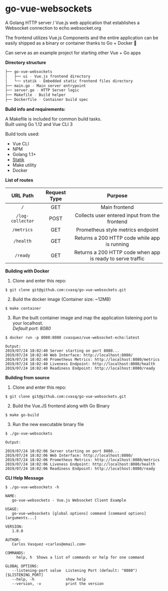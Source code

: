 # go-vue-websockets

A Golang HTTP server / Vue.js web application that establishes a Websocket connection to echo.websocket.org  

The frontend utilizes Vue.js Components and the entire application can be easily shipped as a binary or container thanks to Go + Docker :whale2:

Can serve as an example project for starting other Vue + Go apps

**Directory structure**
```bash
├── go-vue-websockets
│   ├── ui - Vue.js frontend directory
│   └── statik - Embedded static frontend files directory
├── main.go - Main server entrypoint
├── server.go - HTTP Server logic
├── Makefile - Build helper
├── Dockerfile - Container build spec
```

**Build info and requirements:**

A Makefile is included for common build tasks.  
Built using Go 1.12 and Vue CLI 3

Build tools used:
- Vue CLI 
- NPM
- Golang 1.1+
- [Statik](https://github.com/rakyll/statik)
- Make utility
- Docker

**List of routes**

URL Path | Request Type |Purpose
:-----:|:-----: |:-----:
`/`|GET|Main frontend
`/log-collector`|POST|Collects user entered input from the frontend
`/metrics`|GET|Prometheus style metrics endpoint
`/health`|GET|Returns a 200 HTTP code while app is running
`/ready`|GET|Returns a 200 HTTP code when app is ready to serve traffic

**Building with Docker**

1. Clone and enter this repo:
```
$ git clone git@github.com:cvasq/go-vue-websockets.git
```

2. Build the docker image (Container size: ~12MB)

```
$ make container
```
3. Run the built container image and map the application listening port to your localhost.  
_Default port: 8080_
```
$ docker run -p 8080:8080 cvasquez/vue-websocket-echo:latest  

Output:
2019/07/24 18:02:40 Server starting on port 8080... 
2019/07/24 18:02:40 Web Interface: http://localhost:8080/
2019/07/24 18:02:40 Prometheus Metrics: http://localhost:8080/metrics
2019/07/24 18:02:40 Liveness Endpoint: http://localhost:8080/health
2019/07/24 18:02:40 Readiness Endpoint: http://localhost:8080/ready

```

**Building from source**

1. Clone and enter this repo:
```
$ git clone git@github.com:cvasq/go-vue-websockets.git
```
2. Build the Vue.JS frontend along with Go Binary
```
$ make go-build
```
3. Run the new executable binary file

```
$ ./go-vue-websockets 

Output:

2019/07/24 18:02:06 Server starting on port 8080...
2019/07/24 18:02:06 Web Interface: http://localhost:8080/
2019/07/24 18:02:06 Prometheus Metrics: http://localhost:8080/metrics
2019/07/24 18:02:06 Liveness Endpoint: http://localhost:8080/health
2019/07/24 18:02:06 Readiness Endpoint: http://localhost:8080/ready
```

**CLI Help Message**
```
$ ./go-vue-websockets -h

NAME:
   go-vue-websockets - Vue.js Websocket Client Example

USAGE:
   go-vue-websockets [global options] command [command options] [arguments...]

VERSION:
   1.0.0

AUTHOR:
   Carlos Vasquez <carlos@email.com>

COMMANDS:
     help, h  Shows a list of commands or help for one command

GLOBAL OPTIONS:
   --listening-port value  Listening Port (default: "8080") [$LISTENING_PORT]
   --help, -h              show help
   --version, -v           print the version

```
